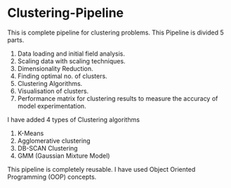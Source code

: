 # Clustering-Pipeline

This is complete pipeline for clustering problems.
This Pipeline is divided 5 parts.

  1) Data loading and initial field analysis.
  2) Scaling data with  scaling techniques.
  3) Dimensionality Reduction.
  4) Finding optimal no. of clusters.
  5) Clustering Algorithms.
  6) Visualisation of clusters.
  7) Performance matrix for clustering results to measure the accuracy of model experimentation.
  
I have added 4 types of Clustering algorithms
  1) K-Means
  2) Agglomerative clustering
  3) DB-SCAN Clustering
  4) GMM (Gaussian Mixture Model)
 
This pipeline is completely reusable. I have used Object Oriented Programming (OOP) concepts.

  
